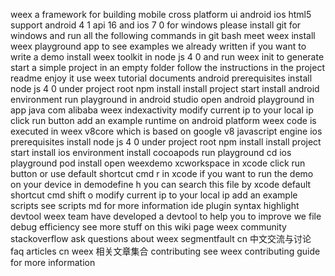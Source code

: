 weex a framework for building mobile cross platform ui android ios html5 support android 4 1 api 16 and ios 7 0 for windows please install git for windows and run all the following commands in git bash meet weex install weex playground app to see examples we already written if you want to write a demo install weex toolkit in node js 4 0 and run weex init to generate start a simple project in an empty folder follow the instructions in the project readme enjoy it use weex tutorial documents android prerequisites install node js 4 0 under project root npm install install project start install android environment run playground in android studio open android playground in app java com alibaba weex indexactivity modify current ip to your local ip click run button add an example runtime on android platform weex code is executed in weex v8core which is based on google v8 javascript engine ios prerequisites install node js 4 0 under project root npm install install project start install ios environment install cocoapods run playground cd ios playground pod install open weexdemo xcworkspace in xcode click run button or use default shortcut cmd r in xcode if you want to run the demo on your device in demodefine h you can search this file by xcode default shortcut cmd shift o modify current ip to your local ip add an example scripts see scripts md for more information ide plugin syntax highlight devtool weex team have developed a devtool to help you to improve we file debug efficiency see more stuff on this wiki page weex community stackoverflow ask questions about weex segmentfault cn 中文交流与讨论 faq articles cn weex 相关文章集合 contributing see weex contributing guide for more information